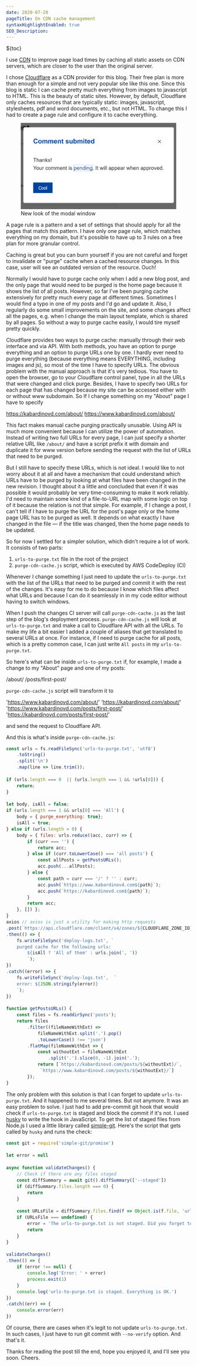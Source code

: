```yaml
---
date: 2020-07-20
pageTitle: On CDN cache management
syntaxHighlightEnabled: true
SEO_Description: 
---
```


${toc}

I use [CDN](https://en.wikipedia.org/wiki/Content_delivery_network) to improve page load times by caching all static assets on CDN servers, which are closer to the user than the original server. 

  I chose [Cloudflare](https://www.cloudflare.com/cdn/) as a CDN provider for this blog. Their free plan is more than enough for a simple and not very popular site like this one. Since this blog is static I can cache pretty much everything from images to javascript to HTML. This is the beauty of static sites. However, by default, Cloudflare only caches resources that are typically static: images, javascript, stylesheets, pdf and word documents, etc., but not HTML. To change this I had to create a page rule and configure it to cache everything.

<figure>
  <picture>
    <source srcset="/assets/images/modal.png" media="(min-width: 800px)" />
    <source srcset="/assets/images/modal-small.png" media="(max-width: 800px)" />
    <img src="/assets/images/modal-small.png" alt="Screenshot of a modal window, using Micromodal module" /> 
  </picture>
  <span class="image-caption">New look of the modal window</span>  
</figure>


A page rule is a pattern and a set of settings that should apply for all the pages that match this pattern. I have only one page rule, which matches everything on my domain, but it's possible to have up to 3 rules on a free plan for more granular control.

Caching is great but you can burn yourself if you are not careful and forget to invalidate or "purge" cache when a cached resource changes. In this case, user will see an outdated version of the resource. Ouch!

Normally I would have to purge cache only when I add a new blog post, and the only page that would need to be purged is the home page because it shows the list of all posts. However, so far I've been purging cache extensively for pretty much every page at different times. Sometimes I would find a typo in one of my posts and I'd go and update it. Also, I regularly do some small improvements on the site, and some changes affect all the pages, e.g. when I change the main layout template, which is shared by all pages. So without a way to purge cache easily, I would tire myself pretty quickly. 

Cloudflare provides two ways to purge cache: manually through their web interface and via API. With both methods, you have an option to purge everything and an option to purge URLs one by one. I hardly ever need to purge everything (because everything means EVERYTHING, including images and js), so most of the time I have to specify URLs.
The obvious problem with the manual approach is that it's very tedious. You have to open the browser, go to your Cloudflare control panel, type in all the URLs that were changed and click purge. Besides, I have to specify two URLs for each page that has changed because my site can be accessed either with or without www subdomain. So If I change something on my "About" page I have to specify

https://kabardinovd.com/about/
https://www.kabardinovd.com/about/

This fact makes manual cache purging practically unusable.
Using API is much more convenient because I can utilize the power of automation. Instead of writing two full URLs for every page, I can just specify a shorter relative URL like `/about/` and have a script prefix it with domain and duplicate it for www version before sending the request with the list of URLs that need to be purged. 

But I still have to specify these URLs, which is not ideal. I would like to not worry about it at all and have a mechanism that could understand which URLs have to be purged by looking at what files have been changed in the new revision. I thought about it a little and concluded that even if it was possible it would probably be very time-consuming to make it work reliably. I'd need to maintain some kind of a file-to-URL map with some logic on top of it because the relation is not that simple. For example, if I change a post, I can't tell if I have to purge the URL for the post's page only or the home page URL has to be purged as well. It depends on what exactly I have changed in the file — if the title was changed, then the home page needs to be updated.

So for now I settled for a simpler solution, which didn't require a lot of work. It consists of two parts:

1. `urls-to-purge.txt` file in the root of the project
2. `purge-cdn-cache.js` script, which is executed by AWS CodeDeploy (CI)

Whenever I change something I just need to update the `urls-to-purge.txt` with the list of the URLs that need to be purged and commit it with the rest of the changes. It's easy for me to do because I know which files affect what URLs and because I can do it seamlessly in in my code editor without having to switch windows.

 When I push the changes CI server will call `purge-cdn-cache.js` as the last step of the blog's deployment process. `purge-cdn-cache.js` will look at `urls-to-purge.txt` and make a call to Cloudflare API with all the URLs. To make my life a bit easier I added a couple of aliases that get translated to several URLs at once. For instance, if I need to purge cache for all posts, which is a pretty common case, I can just write `All posts` in my `urls-to-purge.txt`.

 So here's what can be inside `urls-to-purge.txt` if, for example, I made a change to my "About" page and one of my posts:

 /about/
 /posts/first-post/

`purge-cdn-cache.js` script will transform it to 

'https://www.kabardinovd.com/about/'
'https://kabardinovd.com/about/'
'https://www.kabardinovd.com/posts/first-post/'
'https://kabardinovd.com/posts/first-post/'

and send the request to Cloudflare API.

And this is what's inside `purge-cdn-cache.js`:

``` js
const urls = fs.readFileSync('urls-to-purge.txt', 'utf8')
    .toString()
    .split('\n')
    .map(line => line.trim());

if (urls.length === 0  || (urls.length === 1 && !urls[0])) {
    return;
} 

let body, isAll = false;
if (urls.length === 1 && urls[0] === 'All') {
    body = { purge_everything: true};
    isAll = true;
} else if (urls.length > 0) {
    body = { files: urls.reduce((acc, curr) => {
        if (curr === '') {
            return acc;
        } else if (curr.toLowerCase() === 'all posts') {
            const allPosts = getPostsURLs();
            acc.push(...allPosts);
        } else {
            const path = curr === '/' ? '' : curr;
            acc.push(`https://www.kabardinovd.com${path}`);
            acc.push(`https://kabardinovd.com${path}`);
        }
        return acc;
    }, []) };
}
axios // axios is just a utility for making http requests
.post(`https://api.cloudflare.com/client/v4/zones/${CLOUDFLARE_ZONE_ID}/purge_cache`, body, {headers})
.then(() => {
    fs.writeFileSync('deploy-logs.txt', `
    purged cache for the following urls:
        ${isAll ? 'All of them' : urls.join(', ')}
        `);
})
.catch((error) => {
    fs.writeFileSync('deploy-logs.txt',  `
    error: ${JSON.stringify(error)}
    `);
})

function getPostsURLs() {
    const files = fs.readdirSync('posts');
    return files
        .filter((fileNameWithExt) => 
            fileNameWithExt.split('.').pop()
            .toLowerCase() !== 'json')
        .flatMap(fileNameWithExt => {
            const withoutExt = fileNameWithExt
                .split('.').slice(0, -1).join('.');
            return [`https://kabardinovd.com/posts/${withoutExt}/`,
             `https://www.kabardinovd.com/posts/${withoutExt}/`]
        });
}
```

The only problem with this solution is that I can forget to update `urls-to-purge.txt`. And it happened to me several times. But not anymore. It was an easy problem to solve. I just had to add pre-commit git hook that would check if `urls-to-purge.txt` is staged and block the commit if it's not. I used [husky](https://github.com/typicode/husky) to write the hook in JavaScript. To get the list of staged files from Node.js I used a little library called [simple-git](https://github.com/steveukx/git-js). Here's the script that gets called by `husky` and runs the check:

``` js
const git = require('simple-git/promise')

let error = null

async function validateChanges() {
    // Check if there are any files staged
    const diffSummary = await git().diffSummary(['--staged'])
    if (diffSummary.files.length === 0) {
        return
    }

    const URLsFile = diffSummary.files.find(f => Object.is(f.file, 'urls-to-purge.txt'))
    if (URLsFile === undefined) {
        error = 'The urls-to-purge.txt is not staged. Did you forget to update it?'
        return
    }
}

validateChanges()
.then(() => {
    if (error !== null) {
        console.log('Error: ' + error)
        process.exit(1)
    }
    console.log('urls-to-purge.txt is staged. Everything is OK.')
})
.catch((err) => {
    console.error(err)
})

```

Of course, there are cases when it's legit to not update `urls-to-purge.txt.` In such cases, I just have to run git commit with `--no-verify` option. And that's it.

Thanks for reading the post till the end, hope you enjoyed it, and I'll see you soon. Cheers.